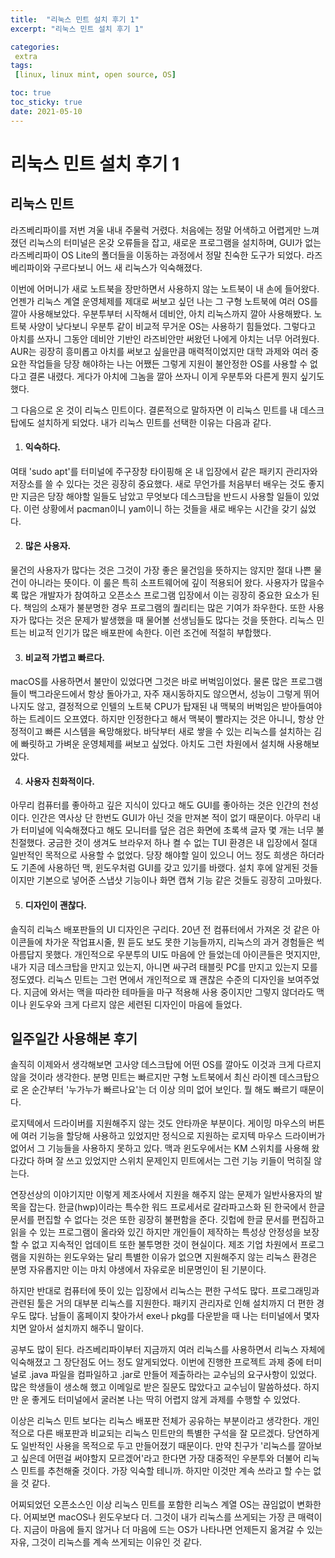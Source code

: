 ```yaml
---
title:  "리눅스 민트 설치 후기 1"
excerpt: "리눅스 민트 설치 후기 1"

categories:
 extra
tags:
 [linux, linux mint, open source, OS]

toc: true
toc_sticky: true
date: 2021-05-10
---
```


# 리눅스 민트 설치 후기 1

## 리눅스 민트

라즈베리파이를 저번 겨울 내내 주물럭 거렸다. 처음에는 정말 어색하고 어렵게만 느껴졌던 리눅스의 터미널은 온갖 오류들을 잡고, 새로운 프로그램을 설치하며, GUI가 없는 라즈베리파이 OS Lite의 폴더들을 이동하는 과정에서 정말 친숙한 도구가 되었다. 라즈베리파이와 구르다보니 어느 새 리눅스가 익숙해졌다. 

이번에 어머니가 새로 노트북을 장만하면서 사용하지 않는 노트북이 내 손에 들어왔다. 언젠가 리눅스 계열 운영체제를 제대로 써보고 싶던 나는 그 구형 노트북에 여러 OS를 깔아 사용해보았다. 우분투부터 시작해서 데비안, 아치 리눅스까지 깔아 사용해봤다. 노트북 사양이 낮다보니 우분투 같이 비교적 무거운 OS는 사용하기 힘들었다. 그렇다고 아치를 쓰자니 그동안 데비안 기반인 라즈비안만 써왔던 나에게 아치는 너무 어려웠다. AUR는 굉장히 흥미롭고 아치를 써보고 싶을만큼 매력적이었지만 대학 과제와 여러 중요한 작업들을 당장 해야하는 나는 어쨌든 그렇게 지원이 불안정한 OS를 사용할 수 없다고 결론 내렸다. 게다가 아치에 그놈을 깔아 쓰자니 이게 우분투와 다른게 뭔지 싶기도 했다. 

그 다음으로 온 것이 리눅스 민트이다. 결론적으로 말하자면 이 리눅스 민트를 내 데스크탑에도 설치하게 되었다. 내가 리눅스 민트를 선택한 이유는 다음과 같다. 
1. #### 익숙하다. 
여태 'sudo apt'를 터미널에 주구장창 타이핑해 온 내 입장에서 같은 패키지 관리자와 저장소를 쓸 수 있다는 것은 굉장히 중요했다. 새로 무언가를 처음부터 배우는 것도 좋지만 지금은 당장 해야할 일들도 남았고 무엇보다 데스크탑을 반드시 사용할 일들이 있었다. 이런 상황에서 pacman이니 yam이니 하는 것들을 새로 배우는 시간을 갖기 싫었다. 

2. #### 많은 사용자. 
물건의 사용자가 많다는 것은 그것이 가장 좋은 물건임을 뜻하지는 않지만 절대 나쁜 물건이 아니라는 뜻이다. 이 룰은 특히 소프트웨어에 깊이 적용되어 왔다. 사용자가 많을수록 많은 개발자가 참여하고 오픈소스 프로그램 입장에서 이는 굉장히 중요한 요소가 된다. 책임의 소재가 불분명한 경우 프로그램의 퀄리티는 많은 기여가 좌우한다. 또한 사용자가 많다는 것은 문제가 발생했을 때 물어볼 선생님들도 많다는 것을 뜻한다. 리눅스 민트는 비교적 인기가 많은 배포판에 속한다. 이런 조건에 적절히 부합했다. 

3. #### 비교적 가볍고 빠르다. 
macOS를 사용하면서 불만이 있었다면 그것은 바로 버벅임이었다. 물론 많은 프로그램들이 백그라운드에서 항상 돌아가고, 자주 재시동하지도 않으면서, 성능이 그렇게 뛰어나지도 않고, 결정적으로 인텔의 노트북 CPU가 탑재된 내 맥북의 버벅임은 받아들여야하는 트레이드 오프였다. 하지만 인정한다고 해서 맥북이 빨라지는 것은 아니니, 항상 안정적이고 빠른 시스템을 욕망해왔다. 바닥부터 새로 쌓을 수 있는 리눅스를 설치하는 김에 빠릿하고 가벼운 운영체제를 써보고 싶었다. 아치도 그런 차원에서 설치해 사용해보았다. 

4. #### 사용자 친화적이다. 
아무리 컴퓨터를 좋아하고 깊은 지식이 있다고 해도 GUI를 좋아하는 것은 인간의 천성이다. 인간은 역사상 단 한번도 GUI가 아닌 것을 만져본 적이 없기 때문이다. 아무리 내가 터미널에 익숙해졌다고 해도 모니터를 덮은 검은 화면에 초록색 글자 몇 개는 너무 불친절했다. 궁금한 것이 생겨도 브라우저 하나 켤 수 없는 TUI 환경은 내 입장에서 절대 일반적인 목적으로 사용할 수 없었다. 당장 해야할 일이 있으니 어느 정도 희생은 하더라도 기존에 사용하던 맥, 윈도우처럼 GUI를 갖고 있기를 바랬다. 설치 후에 알게된 것들이지만 기본으로 넣어준 스냅샷 기능이나 화면 캡쳐 기능 같은 것들도 굉장히 고마웠다. 

5. #### 디자인이 괜찮다. 
솔직히 리눅스 배포판들의 UI 디자인은 구리다. 20년 전 컴퓨터에서 가져온 것 같은 아이콘들에 차가운 작업표시줄, 뭔 듣도 보도 못한 기능들까지, 리눅스의 과거 경험들은 썩 아름답지 못했다. 개인적으로 우분투의 UI도 마음에 안 들었는데 아이콘들은 멋지지만, 내가 지금 데스크탑을 만지고 있는지, 아니면 싸구려 태블릿 PC를 만지고 있는지 모를 정도였다. 리눅스 민트는 그런 면에서 개인적으로 꽤 괜찮은 수준의 디자인을 보여주었다. 지금에 와서는 맥을 따라한 테마들을 마구 적용해 사용 중이지만 그렇지 않더라도 맥이나 윈도우와 크게 다르지 않은 세련된 디자인이 마음에 들었다. 



## 일주일간 사용해본 후기

솔직히 이제와서 생각해보면 고사양 데스크탑에 어떤 OS를 깔아도 이것과 크게 다르지 않을 것이라 생각한다. 분명 민트는 빠르지만 구형 노트북에서 최신 라이젠 데스크탑으로 온 순간부터 '누가누가 빠르나요'는 더 이상 의미 없어 보인다. 뭘 해도 빠르기 때문이다. 

로지텍에서 드라이버를 지원해주지 않는 것도 안타까운 부분이다. 게이밍 마우스의 버튼에 여러 기능을 할당해 사용하고 있었지만 정식으로 지원하는 로지텍 마우스 드라이버가 없어서 그 기능들을 사용하지 못하고 있다. 맥과 윈도우에서는 KM 스위치를 사용해 왔다갔다 하며 잘 쓰고 있었지만 스위치 문제인지 민트에서는 그런 기능 키들이 먹히질 않는다. 

연장선상의 이야기지만 이렇게 제조사에서 지원을 해주지 않는 문제가 일반사용자의 발목을 잡는다. 한글(hwp)이라는 특수한 워드 프로세서로 갈라파고스화 된 한국에서 한글 문서를 편집할 수 없다는 것은 또한 굉장히 불편함을 준다. 깃헙에 한글 문서를 편집하고 읽을 수 있는 프로그램이 올라와 있긴 하지만 개인들이 제작하는 특성상 안정성을 보장할 수 없고 지속적인 업데이트 또한 불투명한 것이 현실이다. 제조 기업 차원에서 프로그램을 지원하는 윈도우와는 달리 특별한 이유가 없으면 지원해주지 않는 리눅스 환경은 분명 자유롭지만 이는 마치 야생에서 자유로운 비문명인이 된 기분이다. 

하지만 반대로 컴퓨터에 뜻이 있는 입장에서 리눅스는 편한 구석도 많다. 프로그래밍과 관련된 툴은 거의 대부분 리눅스를 지원한다. 패키지 관리자로 인해 설치까지 더 편한 경우도 많다. 남들이 홈페이지 찾아가서 exe나 pkg를 다운받을 때 나는 터미널에서 몇자 치면 알아서 설치까지 해주니 말이다. 

공부도 많이 된다. 라즈베리파이부터 지금까지 여러 리눅스를 사용하면서 리눅스 자체에 익숙해졌고 그 장단점도 어느 정도 알게되었다. 이번에 진행한 프로젝트 과제 중에 터미널로 .java 파일을 컴파일하고 .jar로 만들어 제출하라는 교수님의 요구사항이 있었다. 많은 학생들이 생소해 했고 이메일로 받은 질문도 많았다고 교수님이 말씀하셨다. 하지만 운 좋게도 터미널에서 굴러본 나는 딱히 어렵지 않게 과제를 수행할 수 있었다. 

이상은 리눅스 민트 보다는 리눅스 배포판 전체가 공유하는 부분이라고 생각한다. 개인적으로 다른 배포판과 비교되는 리눅스 민트만의 특별한 구석을 잘 모르겠다. 당연하게도 일반적인 사용을 목적으로 두고 만들어졌기 때문이다. 만약 친구가 '리눅스를 깔아보고 싶은데 어떤걸 써야할지 모르겠어'라고 한다면 가장 대중적인 우분투와 더불어 리눅스 민트를 추천해줄 것이다. 가장 익숙할 테니까. 하지만 이것만 계속 쓰라고 할 수는 없을 것 같다. 

어찌되었던 오픈소스인 이상 리눅스 민트를 포함한 리눅스 계열 OS는 끊임없이 변화한다. 어찌보면 macOS나 윈도우보다 더. 그것이 내가 리눅스를 쓰게되는 가장 큰 매력이다. 지금이 마음에 들지 않거나 더 마음에 드는 OS가 나타나면 언제든지 옮겨갈 수 있는 자유, 그것이 리눅스를 계속 쓰게되는 이유인 것 같다. 



<script src="https://utteranc.es/client.js"
        repo="altair823/blog_comments"
        issue-term="pathname"
        theme="github-light"
        crossorigin="anonymous"
        async>
</script>
